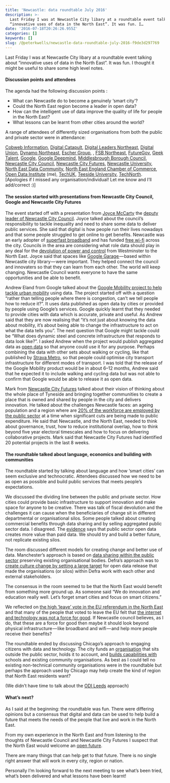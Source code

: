 ```yaml
---
title: 'Newcastle: data roundtable July 2016'
description: >-
  Last Friday I was at Newcastle City libary at a roundtable event talking about
  “innovative uses of data in the North East”. It was fun. I…
date: '2016-07-18T20:26:26.955Z'
categories: []
keywords: []
slug: /@peterkwells/newcastle-data-roundtable-july-2016-f9de3d297769
---
```


Last Friday I was at Newcastle City libary at a roundtable event talking about “innovative uses of data in the North East”. It was fun. I thought it might be useful to share some high level notes.

#### Discussion points and attendees

The agenda had the following discussion points :

*   What can Newcastle do to become a genuinely ‘smart city’?
*   Could the North East region become a leader in open data?
*   How can the intelligent use of data improve the quality of life for people in the North East?
*   What lessons can be learnt from other cities around the world?

A range of attendees of differently sized organisations from both the public and private sector were in attendance:

[Cobweb Information](http://www.cobwebinfo.com), [Digital Catapult](https://digital.catapult.org.uk), [Digital Leaders Northeast](http://digileaders.com/region/north-east/), [Digital Union](http://generator.org.uk/digital-union/), [Dynamo Northeast](http://www.dynamonortheast.co.uk), [Escher Group](https://www.eschergroup.com), , [FSB Northeast](http://www.fsb.org.uk/regions/north-east-england), [FutureGov](http://www.wearefuturegov.com), [Geek Talent](http://geektalent.com), [Google](http://www.google.com), [Google Deepmind](https://deepmind.com), [Middlesbrough Borough Council](http://www.middlesbrough.gov.uk), [Newcastle City Council](https://www.newcastle.gov.uk), [Newcastle City Futures](http://www.newcastlecityfutures.org), [Newcastle University](http://www.ncl.ac.uk), [North East Data Community](https://www.nedata.uk), [North East England Chamber of Commerce](https://www.neechamber.co.uk), [Open Data Institute](http://www.theodi.org) (me), [TechUK](http://www.techuk.org), [Teeside University](https://www.tees.ac.uk), [TechNorth](http://technorthhq.com). \[Apologies if I missed any organisation/individual! Let me know and I’ll add/correct :)\]

#### The session started with presentations from Newcastle City Council, Google and Newcastle City Futures

The event started off with a presentation from [Joyce McCarty](http://democracy.newcastle.gov.uk/mgUserInfo.aspx?UID=175) the [deputy leader of Newcastle City Council](http://democracy.newcastle.gov.uk/mgExecPostDetails.aspx?ID=874). Joyce talked about the council’s responsibility to tackle inequality and need to share some data to deliver public services. She said that digital is how people run their lives nowadays and that some people struggled to get online to get benefits. Newcastle was an early adopter of [superfast broadband](https://www.newcastle.gov.uk/news-story/superfast-broadband-zooming-go-digital-newcastle-unveils-its-first-fibre-cabinet) and has funded [free wi-fi](http://www.chroniclelive.co.uk/news/north-east-news/uk-first-free-wi-fi-rolled-7185016) across the city. Councils in the area are considering what role data should play in any deal for the [devolution of power and control](http://www.chroniclelive.co.uk/all-about/devolution) from Westminster to the North East. Joyce said that spaces like [Google Garage ](http://www.chroniclelive.co.uk/business/business-news/internet-giant-google-open-digital-11220860)— based within Newcastle city library — were important. They helped connect the council and innovaters so that they can learn from each other. The world will keep changing. Newcastle Council wants everyone to have the same opportunities and be able to benefit.

Andrew Eland from Google talked about the [Google Mobility project to help tackle urban mobility](http://googlepolicyeurope.blogspot.co.uk/2015/11/tackling-urban-mobility-with-technology.html) using data. The project started off with a question “rather than telling people where there is congestion, can’t we tell people how to reduce it?”. It uses data published as open data by cities or provided by people using Google’s services. Google quickly learnt that they needed to provide cities with data which is accurate, private and useful. As Andrew said that they are now realising that “it’s not just about knowing the data about mobility, it’s about being able to change the infrastructure to act on what the data tells you”. The next question that Google might tackle could be “What does dynamic steel and concrete infrastructure that responds to data look like?”. I asked Andrew when the project would publish aggregated data as [open data](https://theodi.org/what-is-open-data) so that anyone could use it for any purpose. Perhaps combining the data with other sets about walking or cycling, like that published by [Strava Metro](http://metro.strava.com), so that people could optimise city transport infrastructure for different modes of transport. I was told that the release of the Google Mobility product would be in about 6–12 months, Andrew said that he expected it to include walking and cycling data but was not able to confirm that Google would be able to release it as open data.

Mark from [Newcastle City Futures](http://www.newcastlecityfutures.org/) talked about their vision of thinking about the whole place of Tyneside and bringing together communities to create a place that is owned and shared by people in the city and delivers innovation. He talked about the challenges Newcastle faces: an ageing population and a region where are [20% of the workforce are employed by the public sector](http://www.ons.gov.uk/employmentandlabourmarket/peopleinwork/publicsectorpersonnel/bulletins/publicsectoremployment/march2016) at a time when significant cuts are being made to public expenditure. He said that Newcastle, and the North East, needed to think about governance, trust, how to reduce institutional overlap, how to think beyond five year electoral timescales and how to focus on delivering collaborative projects. Mark said that Newcastle City Futures had identified 20 potential projects in the last 8 weeks.

#### The roundtable talked about language, economics and building with communities

The roundtable started by talking about language and how ‘smart cities’ can seem exclusive and technocratic. Attendees discussed how we need to be as open as possible and build public services that meets people’s expectations.

We discussed the dividing line between the public and private sector. How cities could provide basic infrastructure to support innovation and make space for anyone to be creative. There was talk of fiscal devolution and the challenges it can cause when the beneficiaries of change sit in different departmental or organisational silos. Some people talked about creating commercial benefits through data sharing and by selling aggregated public sector data. I disagreed. The [evidence](http://theodi.org/research-economic-value-open-paid-data) says that public sector open data creates more value than paid data. We should try and build a better future, not replicate existing silos.

The room discussed different models for creating change and better use of data. Manchester’s approach is based on [data sharing within the public sector](https://medium.com/@peterkwells/widening-debate-on-greater-manchesters-data-sharing-strategy-f864fe1257a0#.3z8055kkt) preserving existing organisational bodies. Defra’s approach was to [create culture change by setting a large target](https://medium.com/@ellenbroad/lasers-hedgehogs-and-the-rise-of-the-age-of-yoghurt-reflections-on-opendefra-81d8b462116#.xa17774wr) for open data release that made the organisations (or silos) within Defra work with each other and external stakeholders.

The consensus in the room seemed to be that the North East would benefit from something more ground up. As someone said “We do innovation and education really well. Let’s forget smart cities and focus on smart citizens.”

We reflected on [the high ‘leave’ vote in the EU referendum in the North East](http://www.independent.co.uk/voices/why-the-north-of-england-will-regret-voting-for-brexit-a7101321.html) and that many of the people that voted to leave the EU felt that [the internet and technology was not a force for good](http://lordashcroftpolls.com/2016/06/how-the-united-kingdom-voted-and-why/). If Newcastle council believes, as I do, that these are a force for good then maybe it should look beyond physical infrastructure — like broadband and wifi — and help more people receive their benefits?

The roundtable ended by discussing Chicago’s approach to engaging citizens with data and technology. The city funds an [organisation](http://www.smartchicagocollaborative.org) that sits outside the public sector, holds it to account, and [builds capabilities with](http://www.buildwith.org) schools and existing community organisations. As best as I could tell no existing non-technical community organisations were in the roundtable but perhaps the approach used by Chicago may help create the kind of region that North East residents want?

(We didn’t have time to talk about the [ODI Leeds](http://leeds.theodi.org) approach)

#### What’s next?

As I said at the beginning: the roundtable was fun. There were differing opinions but a consensus that digital and data can be used to help build a future that meets the needs of the people that live and work in the North East.

From my own experience in the North East and from listening to the thoughts of Newcastle Council and Newcastle City Futures I suspect that the North East would welcome an [open future](http://theodi.org/blog/comment-what-would-an-open-data-future-look-like).

There are many things that can help get to that future. There is no single right answer that will work in every city, region or nation.

Personally I’m looking forward to the next meeting to see what’s been tried, what’s been delivered and what lessons have been learnt!